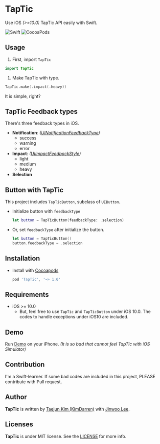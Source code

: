 # TapTic
Use iOS _(>=10.0)_ TapTic API easily with Swift.

![Swift](https://img.shields.io/badge/Swift-3.0-orange.svg)
![CocoaPods](https://cocoapod-badges.herokuapp.com/v/TapTic/badge.png)

## Usage
1. First, import `TapTic`

  ```swift
  import TapTic
  ```

1. Make TapTic with type.

  ```swift
  TapTic.make(.impact(.heavy))
  ```
It is simple, right?

## TapTic Feedback types
There's three feedback types in iOS.
* **Notification**: _([UINotificationFeedbackType](https://developer.apple.com/reference/uikit/uinotificationfeedbacktype))_
  * success
  * warning
  * error
* **Impact**: _([UIImpactFeedbackStyle](https://developer.apple.com/reference/uikit/uiimpactfeedbackstyle))_
  * light
  * medium
  * heavy
* **Selection**

## Button with TapTic
This project includes `TapTicButton`, subclass of `UIButton`.

* Initialize button with `feedbackType`

  ```swift
  let button = TapTicButton(feedbackType: .selection)
  ```
  
* Or, set `feedbackType` after initialize the button.

  ```swift
  let button = TapTicButton()
  button.feedbackType = .selection
  ```

## Installation
* Install with [Cocoapods](http://cocoapods.org)

  ```ruby
  pod 'TapTic', '~> 1.0'
  ```

## Requirements
* iOS >= 10.0
  * But, feel free to use `TapTic` and `TapTicButton` under iOS 10.0. The codes to handle exceptions under iOS10 are included.

## Demo
Run [Demo](Demo) on your iPhone. _(It is so bad that cannot feel TapTic with iOS Simulator)_

## Contribution
I'm a Swift-learner. If some bad codes are included in this project, PLEASE contribute with Pull request.

## Author
**TapTic** is written by [Taejun Kim (KimDarren)](https://github.com/KimDarren) with [Jinwoo Lee](https://github.com/jinwoo1996).

## Licenses
**TapTic** is under MIT license. See the [LICENSE](LICENSE) for more info.

